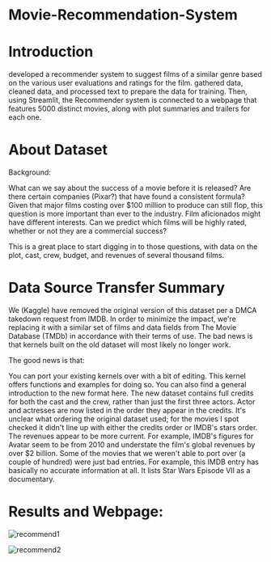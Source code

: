 # Movie-Recommendation-System
# Introduction

developed a recommender system to suggest films of a similar genre based on the various user evaluations and ratings for the film.
gathered data, cleaned data, and processed text to prepare the data for training.
Then, using Streamlit, the Recommender system is connected to a webpage that features 5000 distinct movies, along with plot summaries and trailers for each one.

# About Dataset
Background:

What can we say about the success of a movie before it is released? Are there certain companies (Pixar?) that have found a consistent formula? Given that major films costing over $100 million to produce can still flop, this question is more important than ever to the industry. Film aficionados might have different interests. Can we predict which films will be highly rated, whether or not they are a commercial success?

This is a great place to start digging in to those questions, with data on the plot, cast, crew, budget, and revenues of several thousand films.

# Data Source Transfer Summary

We (Kaggle) have removed the original version of this dataset per a DMCA takedown request from IMDB. In order to minimize the impact, we're replacing it with a similar set of films and data fields from The Movie Database (TMDb) in accordance with their terms of use. The bad news is that kernels built on the old dataset will most likely no longer work.

The good news is that:

You can port your existing kernels over with a bit of editing. This kernel offers functions and examples for doing so. You can also find a general introduction to the new format here.
The new dataset contains full credits for both the cast and the crew, rather than just the first three actors.
Actor and actresses are now listed in the order they appear in the credits. It's unclear what ordering the original dataset used; for the movies I spot checked it didn't line up with either the credits order or IMDB's stars order.
The revenues appear to be more current. For example, IMDB's figures for Avatar seem to be from 2010 and understate the film's global revenues by over $2 billion.
Some of the movies that we weren't able to port over (a couple of hundred) were just bad entries. For example, this IMDB entry has basically no accurate information at all. It lists Star Wars Episode VII as a documentary.
# Results and Webpage:

![recommend1](https://user-images.githubusercontent.com/110339163/192099530-44183444-c6bd-4af6-bfa7-cc23fd054463.gif)

![recommend2](https://user-images.githubusercontent.com/110339163/192099543-5518b378-0706-47a7-a1a5-c1c7a9cf8afe.gif)


